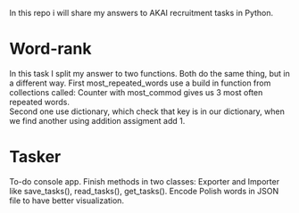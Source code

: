  In this repo i will share my answers to AKAI recruitment tasks in Python.
 
 # Word-rank
 In this task I split my answer to two functions. Both do the same thing, but in a different way. First most_repeated_words use a build in function from collections called: Counter with most_commod gives us 3 most often repeated words.
 <br />Second one use dictionary, which check that key is in our dictionary, when we find another using addition assigment add 1.
 
# Tasker
To-do console app. Finish methods in two classes: Exporter and Importer like save_tasks(), read_tasks(), get_tasks(). Encode Polish words in JSON file to have better visualization. 
